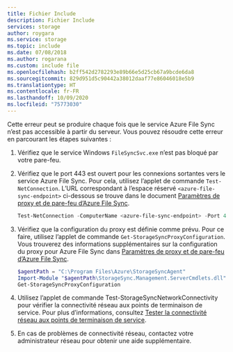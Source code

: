 ```yaml
---
title: Fichier Include
description: Fichier Include
services: storage
author: roygara
ms.service: storage
ms.topic: include
ms.date: 07/08/2018
ms.author: rogarana
ms.custom: include file
ms.openlocfilehash: b2ff542d2782293e89b66e5d25cb67a9bcde6da8
ms.sourcegitcommit: 829d951d5c90442a38012daaf77e86046018e5b9
ms.translationtype: HT
ms.contentlocale: fr-FR
ms.lasthandoff: 10/09/2020
ms.locfileid: "75773030"
---
```

Cette erreur peut se produire chaque fois que le service Azure File Sync n’est pas accessible à partir du serveur. Vous pouvez résoudre cette erreur en parcourant les étapes suivantes :

1. Vérifiez que le service Windows `FileSyncSvc.exe` n’est pas bloqué par votre pare-feu.
2. Vérifiez que le port 443 est ouvert pour les connexions sortantes vers le service Azure File Sync. Pour cela, utilisez l’applet de commande `Test-NetConnection`. L’URL correspondant à l’espace réservé `<azure-file-sync-endpoint>` ci-dessous se trouve dans le document [Paramètres de proxy et de pare-feu d’Azure File Sync](../articles/storage/files/storage-sync-files-firewall-and-proxy.md#firewall). 

    ```powershell
    Test-NetConnection -ComputerName <azure-file-sync-endpoint> -Port 443
    ```

3. Vérifiez que la configuration du proxy est définie comme prévu. Pour ce faire, utilisez l’applet de commande `Get-StorageSyncProxyConfiguration`. Vous trouverez des informations supplémentaires sur la configuration du proxy pour Azure File Sync dans [Paramètres de proxy et de pare-feu d’Azure File Sync](../articles/storage/files/storage-sync-files-firewall-and-proxy.md#firewall).

    ```powershell
    $agentPath = "C:\Program Files\Azure\StorageSyncAgent"
    Import-Module "$agentPath\StorageSync.Management.ServerCmdlets.dll"
    Get-StorageSyncProxyConfiguration
    ```
4. Utilisez l’applet de commande Test-StorageSyncNetworkConnectivity pour vérifier la connectivité réseau aux points de terminaison de service. Pour plus d’informations, consultez [Tester la connectivité réseau aux points de terminaison de service](https://docs.microsoft.com/azure/storage/files/storage-sync-files-firewall-and-proxy#test-network-connectivity-to-service-endpoints).    

5. En cas de problèmes de connectivité réseau, contactez votre administrateur réseau pour obtenir une aide supplémentaire.
